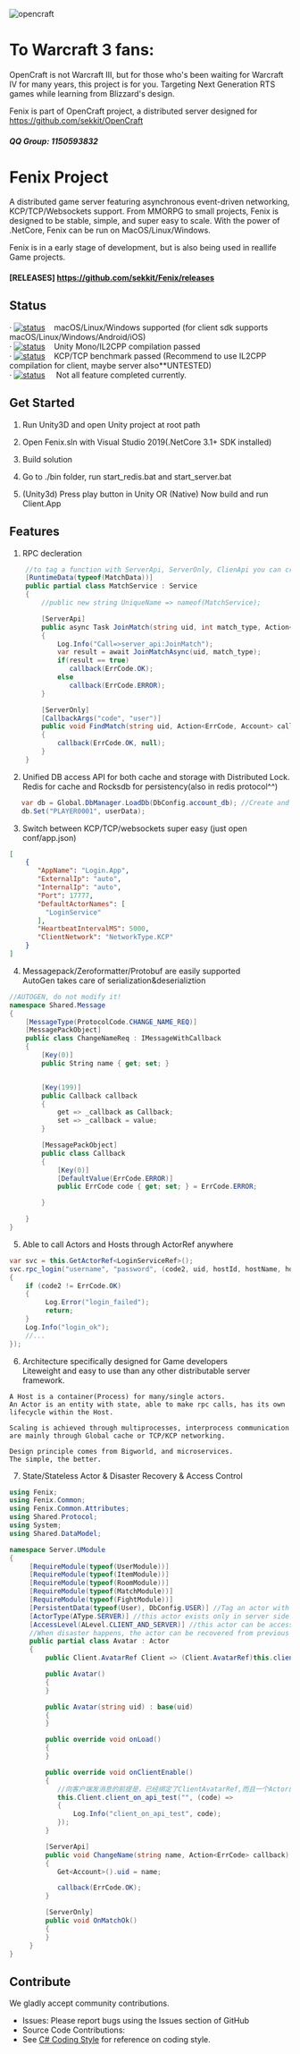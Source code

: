 
![opencraft](https://user-images.githubusercontent.com/25851211/88820973-97f71800-d1f4-11ea-93cc-7be9bad7d147.png)

   
# To Warcraft 3 fans:
OpenCraft is not Warcraft III, but for those who's been waiting for Warcraft IV for many years,
this project is for you. Targeting Next Generation RTS games while learning from Blizzard's design.

Fenix is part of OpenCraft project, a distributed server designed for https://github.com/sekkit/OpenCraft

##### QQ Group: 1150593832

# Fenix Project

A distributed game server featuring asynchronous event-driven networking, KCP/TCP/Websockets support.
From MMORPG to small projects, Fenix is designed to be stable, simple, and super easy to scale.
With the power of .NetCore, Fenix can be run on MacOS/Linux/Windows.

Fenix is in a early stage of development, but is also being used in reallife Game projects.

#### [RELEASES] https://github.com/sekkit/Fenix/releases<br>

## Status
   

· [![status](https://img.shields.io/badge/Passed%3F-yes-green.svg)]()&nbsp;&nbsp;&nbsp;&nbsp;macOS/Linux/Windows supported (for client sdk supports macOS/Linux/Windows/Android/iOS)<br>
· [![status](https://img.shields.io/badge/Passed%3F-yes-green.svg)]()&nbsp;&nbsp;&nbsp;&nbsp;Unity Mono/IL2CPP compilation passed<br>
· [![status](https://img.shields.io/badge/Passed%3F-yes-green.svg)]()&nbsp;&nbsp;&nbsp;&nbsp;KCP/TCP benchmark passed (Recommend to use IL2CPP compilation for client, maybe server also**UNTESTED)<br>
· [![status](https://img.shields.io/pypi/status/ansicolortags.svg)]()&nbsp;&nbsp;&nbsp;&nbsp;&nbsp;Not all feature completed currently.<br>

## Get Started

1. Run Unity3D and open Unity project at root path

2. Open Fenix.sln with Visual Studio 2019(.NetCore 3.1+ SDK installed)

3. Build solution

3. Go to ./bin folder, run start_redis.bat and start_server.bat

4. (Unity3d) Press play button in Unity OR (Native) Now build and run Client.App 

## Features

1. RPC decleration

```csharp
    //to tag a function with ServerApi, ServerOnly, ClienApi you can create a RPC protocol without effort.
    [RuntimeData(typeof(MatchData))]
    public partial class MatchService : Service
    {  
        //public new string UniqueName => nameof(MatchService);

        [ServerApi] 
        public async Task JoinMatch(string uid, int match_type, Action<ErrCode> callback)
        {
            Log.Info("Call=>server_api:JoinMatch");
            var result = await JoinMatchAsync(uid, match_type);
            if(result == true)
               callback(ErrCode.OK);
            else
               callback(ErrCode.ERROR);
        } 

        [ServerOnly]
        [CallbackArgs("code", "user")]
        public void FindMatch(string uid, Action<ErrCode, Account> callback)
        {
            callback(ErrCode.OK, null);
        }
    }
```

2. Unified DB access API for both cache and storage with Distributed Lock. <br>
Redis for cache and Rocksdb for persistency(also in redis protocol^^)

```csharp
   var db = Global.DbManager.LoadDb(DbConfig.account_db); //Create and get db
   db.Set("PLAYER0001", userData);
```
3. Switch between KCP/TCP/websockets super easy (just open conf/app.json)

```json
[
    {
       "AppName": "Login.App",
       "ExternalIp": "auto",
       "InternalIp": "auto",
       "Port": 17777,
       "DefaultActorNames": [
         "LoginService"
       ],
       "HeartbeatIntervalMS": 5000,
       "ClientNetwork": "NetworkType.KCP"
    }
]
  ```
4. Messagepack/Zeroformatter/Protobuf are easily supported <br>AutoGen takes care of serialization&deserializtion
```csharp
//AUTOGEN, do not modify it! 
namespace Shared.Message
{
    [MessageType(ProtocolCode.CHANGE_NAME_REQ)]
    [MessagePackObject]
    public class ChangeNameReq : IMessageWithCallback
    {
        [Key(0)]
        public String name { get; set; }


        [Key(199)]
        public Callback callback
        {
            get => _callback as Callback;
            set => _callback = value;
        } 

        [MessagePackObject]
        public class Callback
        {
            [Key(0)]
            [DefaultValue(ErrCode.ERROR)]
            public ErrCode code { get; set; } = ErrCode.ERROR;

        }

    }
}
```

5. Able to call Actors and Hosts through ActorRef anywhere
 ```csharp
var svc = this.GetActorRef<LoginServiceRef>(); 
svc.rpc_login("username", "password", (code2, uid, hostId, hostName, hostAddress) =>
{
     if (code2 != ErrCode.OK)
     {
          Log.Error("login_failed"); 
          return;
     }
     Log.Info("login_ok");
     //...
});
 ```
 
6. Architecture specifically designed for Game developers<br>Liteweight and easy to use than any other distributable server framework.
 ```
A Host is a container(Process) for many/single actors.
An Actor is an entity with state, able to make rpc calls, has its own lifecycle within the Host.

Scaling is achieved through multiprocesses, interprocess communication are mainly through Global cache or TCP/KCP networking.

Design principle comes from Bigworld, and microservices. 
The simple, the better.
 ```
 
7. State/Stateless Actor & Disaster Recovery & Access Control
  ```csharp
using Fenix;
using Fenix.Common;
using Fenix.Common.Attributes;
using Shared.Protocol;
using System;
using Shared.DataModel;

namespace Server.UModule
{
       [RequireModule(typeof(UserModule))]
       [RequireModule(typeof(ItemModule))]
       [RequireModule(typeof(RoomModule))]
       [RequireModule(typeof(MatchModule))]
       [RequireModule(typeof(FightModule))]
       [PersistentData(typeof(User), DbConfig.USER)] //Tag an actor with RuntimeData/PersistData, the DB saving process is taken care of.
       [ActorType(AType.SERVER)] //this actor exists only in server side
       [AccessLevel(ALevel.CLIENT_AND_SERVER)] //this actor can be accessed from both client/server 
       //When disaster happens, the actor can be recovered from previous state
       public partial class Avatar : Actor
       {
           public Client.AvatarRef Client => (Client.AvatarRef)this.client;

           public Avatar()
           { 
           }

           public Avatar(string uid) : base(uid)
           { 
           }

           public override void onLoad()
           { 
           }

           public override void onClientEnable()
           {
              //向客户端发消息的前提是，已经绑定了ClientAvatarRef,而且一个Actor的ClientRef不是全局可见的，只能在该host进程上调用
              this.Client.client_on_api_test("", (code) =>
              {
                  Log.Info("client_on_api_test", code);
              });
           }

           [ServerApi]
           public void ChangeName(string name, Action<ErrCode> callback)
           {
              Get<Account>().uid = name;

              callback(ErrCode.OK);
           }

           [ServerOnly]
           public void OnMatchOk()
           { 
           }
       }
}

  ```
 

## Contribute

We gladly accept community contributions.

* Issues: Please report bugs using the Issues section of GitHub
* Source Code Contributions: 
* See [C# Coding Style](https://github.com/Azure/DotNetty/wiki/C%23-Coding-Style) for reference on coding style.
